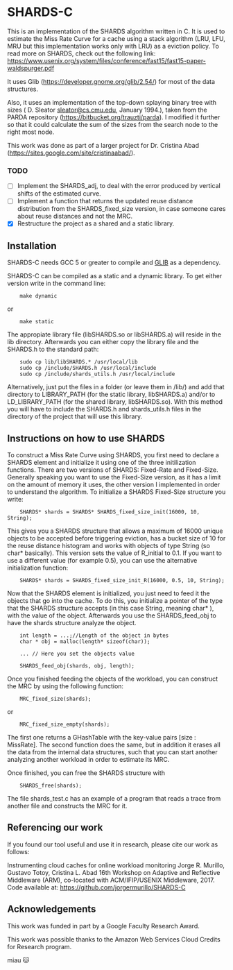 # SHARDS-C

This is an implementation of the SHARDS algorithm written in C. It is used to estimate the Miss Rate Curve for a cache using a stack algorithm (LRU, LFU, MRU but this implementation works only with LRU) as a eviction policy. To read more on SHARDS, check out the following link: https://www.usenix.org/system/files/conference/fast15/fast15-paper-waldspurger.pdf

It uses Glib (https://developer.gnome.org/glib/2.54/) for most of the data structures.

Also, it uses an implementation of the top-down splaying binary tree with sizes ( D. Sleator <sleator@cs.cmu.edu>, January 1994.), taken from the PARDA repository (https://bitbucket.org/trauzti/parda). I modified it further so that it could calculate the sum of the sizes from the search node to the right most node.

This work was done as part of a larger project for Dr. Cristina Abad (https://sites.google.com/site/cristinaabad/). 

### TODO

- [ ] Implement the SHARDS_adj, to deal with the error produced by vertical shifts of the estimated curve.
- [ ] Implement a function that returns the updated reuse distance distribution from the SHARDS_fixed_size version, in case someone cares about reuse distances and not the MRC.
- [X] Restructure the project as a shared and a static library.

## Installation
SHARDS-C needs GCC 5 or greater to compile and [GLIB](https://developer.gnome.org/glib/stable/) as a dependency.

SHARDS-C can be compiled as a static and a dynamic library. To get either version write in the command line:

```
	make dynamic
```
or
```
	make static
```
The appropiate library file (libSHARDS.so or libSHARDS.a) will reside in the lib directory. Afterwards you can either copy the library file and the SHARDS.h to the standard path:

```
	sudo cp lib/libSHARDS.* /usr/local/lib
	sudo cp /include/SHARDS.h /usr/local/include
	sudo cp /include/shards_utils.h /usr/local/include
```

Alternatively, just put the files in a folder (or leave them in /lib/) and add that directory to LIBRARY_PATH (for the static library, libSHARDS.a) and/or to LD_LIBRARY_PATH (for the shared library, libSHARDS.so). With this method you will have to include the SHARDS.h and shards_utils.h files in the directory of the project that will use this library.

## Instructions on how to use SHARDS

To construct a Miss Rate Curve using SHARDS, you first need to declare a SHARDS element and initialize it using one of the three initilization functions. There are two versions of SHARDS:  Fixed-Rate and Fixed-Size. Generally speaking you want to use the Fixed-Size version, as it has a limit on the amount of memory it uses, the other version I implemented in order to understand the algorithm. To initialize a SHARDS Fixed-Size structure you write:
```
	SHARDS* shards = SHARDS* SHARDS_fixed_size_init(16000, 10, String);
```

This gives you a SHARDS structure that allows a maximum of 16000 unique objects to be accepted before triggering eviction, has a bucket size of 10 for the reuse distance histogram and works with objects of type String (so char* basically). This version sets the value of R_initial to 0.1. If you want to use a different value (for example 0.5), you can use the alternative initialization function:

```
	SHARDS* shards = SHARDS_fixed_size_init_R(16000, 0.5, 10, String);	
```

Now that the SHARDS element is initialized, you just need to feed it the objects that go into the cache. To do this, you initialize a pointer of the type that the SHARDS structure accepts (in this case String, meaning char* ), with the value of the object. Afterwards you use the SHARDS_feed_obj to have the shards structure analyze the object.

```
	int length = ...;//Length of the object in bytes
	char * obj = malloc(length* sizeof(char)); 

	... // Here you set the objects value

	SHARDS_feed_obj(shards, obj, length);
```

Once you finished feeding the objects of the workload, you can construct the MRC by using the following function: 

```
	MRC_fixed_size(shards);
```

or

```
	MRC_fixed_size_empty(shards);
```

The first one returns a GHashTable with the key-value pairs [size : MissRate]. The second function does the same, but in addition it erases all the data from the internal data structures, such that you can start another analyzing another workload in order to estimate its MRC.

Once finished, you can free the SHARDS structure with 

```	
	SHARDS_free(shards);
```

The file shards_test.c has an example of a program that reads a trace from another file and constructs the MRC for it.


## Referencing our work

If you found our tool useful and use it in research, please cite our work as follows:

Instrumenting cloud caches for online workload monitoring 
Jorge R. Murillo, Gustavo Totoy, Cristina L. Abad 
16th Workshop on Adaptive and Reflective Middleware (ARM), co-located with ACM/IFIP/USENIX Middleware, 2017. 
Code available at: https://github.com/jorgermurillo/SHARDS-C

## Acknowledgements

This work was funded in part by a Google Faculty Research Award.

This work was possible thanks to the Amazon Web Services Cloud Credits for Research program.

miau :cat:
